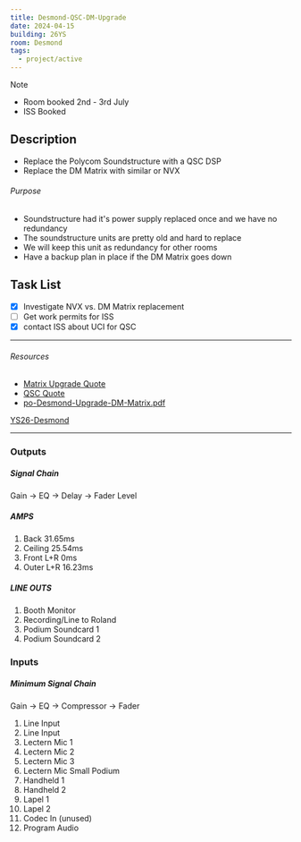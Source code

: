 ```yaml
---
title: Desmond-QSC-DM-Upgrade
date: 2024-04-15
building: 26YS
room: Desmond
tags:
  - project/active
---
```


> [!NOTE]
> - Room booked 2nd - 3rd July
> - ISS Booked

## Description

- Replace the Polycom Soundstructure with a QSC DSP
- Replace the DM Matrix with similar or NVX

###### Purpose
- Soundstructure had it's power supply replaced once and we have no redundancy
- The soundstructure units are pretty old and hard to replace
- We will keep this unit as redundancy for other rooms
- Have a backup plan in place if the DM Matrix goes down

## Task List

- [x] Investigate NVX vs. DM Matrix replacement
- [ ] Get work permits for ISS
- [x] contact ISS about UCI for QSC

---
###### Resources

- [Matrix Upgrade Quote](https://rcsicampus.sharepoint.com/:b:/r/sites/MediaSevicesStaff/Shared%20Documents/General/AV%20Room%20Installation%20(PO%27s%20-%20Quotes%20-%20RAMS)/Desmond%20LT/Booth%20AV%20Upgrade%202023-24/Desmond%20-%20Crestron%20Upgrade%20Quote%20v1%2023-24.pdf?csf=1&web=1&e=827EbB)
- [QSC Quote](https://rcsicampus.sharepoint.com/sites/MediaSevicesStaff/Shared%20Documents/General/AV%20Room%20Installation%20(PO%27s%20-%20Quotes%20-%20RAMS)/Desmond%20LT/Booth%20AV%20Upgrade%202023-24/Desmond%20-%20QSC%20Upgrade%20Quote%20v1%2023-24.pdf)
- [po-Desmond-Upgrade-DM-Matrix.pdf](https://rcsicampus-my.sharepoint.com/:b:/r/personal/owenmccarthy_rcsi_com/Documents/Archive/po-Desmond-Upgrade.pdf?csf=1&web=1&e=UK4UD9)

[YS26-Desmond](../03-Resources/Rooms/YS26-Desmond.md)


---

### Outputs

##### Signal Chain
Gain -> EQ -> Delay -> Fader Level

##### AMPS
1. Back 31.65ms
1. Ceiling 25.54ms
1. Front L+R 0ms
1. Outer L+R 16.23ms

##### LINE OUTS
1. Booth Monitor
1. Recording/Line to Roland
1. Podium Soundcard 1
1. Podium Soundcard 2

### Inputs

##### Minimum Signal Chain
Gain -> EQ -> Compressor -> Fader

1. Line Input
2. Line Input
3. Lectern Mic 1
4. Lectern Mic 2
5. Lectern Mic 3
6. Lectern Mic Small Podium
7. Handheld 1
8. Handheld 2
9. Lapel 1
10. Lapel 2
11. Codec In (unused)
12. Program Audio